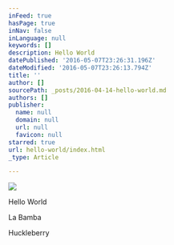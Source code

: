 ```yaml
---
inFeed: true
hasPage: true
inNav: false
inLanguage: null
keywords: []
description: Hello World
datePublished: '2016-05-07T23:26:31.196Z'
dateModified: '2016-05-07T23:26:13.794Z'
title: ''
author: []
sourcePath: _posts/2016-04-14-hello-world.md
authors: []
publisher:
  name: null
  domain: null
  url: null
  favicon: null
starred: true
url: hello-world/index.html
_type: Article

---
```

![](https://the-grid-user-content.s3-us-west-2.amazonaws.com/f1a6502b-97f8-4fd7-99b7-e3c8c9e3ea01.jpg)

Hello World

La Bamba

Huckleberry